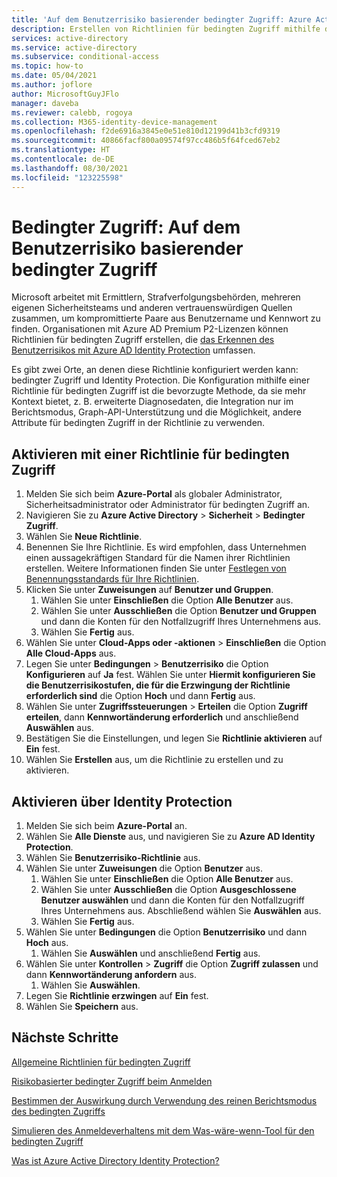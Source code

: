 ```yaml
---
title: 'Auf dem Benutzerrisiko basierender bedingter Zugriff: Azure Active Directory'
description: Erstellen von Richtlinien für bedingten Zugriff mithilfe der Azure AD Identity Protection-Funktion für den auf dem Benutzerrisiko basierender bedingter Zugriff
services: active-directory
ms.service: active-directory
ms.subservice: conditional-access
ms.topic: how-to
ms.date: 05/04/2021
ms.author: joflore
author: MicrosoftGuyJFlo
manager: daveba
ms.reviewer: calebb, rogoya
ms.collection: M365-identity-device-management
ms.openlocfilehash: f2de6916a3845e0e51e810d12199d41b3cfd9319
ms.sourcegitcommit: 40866facf800a09574f97cc486b5f64fced67eb2
ms.translationtype: HT
ms.contentlocale: de-DE
ms.lasthandoff: 08/30/2021
ms.locfileid: "123225598"
---
```

# <a name="conditional-access-user-risk-based-conditional-access"></a>Bedingter Zugriff: Auf dem Benutzerrisiko basierender bedingter Zugriff

Microsoft arbeitet mit Ermittlern, Strafverfolgungsbehörden, mehreren eigenen Sicherheitsteams und anderen vertrauenswürdigen Quellen zusammen, um kompromittierte Paare aus Benutzername und Kennwort zu finden. Organisationen mit Azure AD Premium P2-Lizenzen können Richtlinien für bedingten Zugriff erstellen, die [das Erkennen des Benutzerrisikos mit Azure AD Identity Protection](../identity-protection/concept-identity-protection-risks.md#user-linked-detections) umfassen. 

Es gibt zwei Orte, an denen diese Richtlinie konfiguriert werden kann: bedingter Zugriff und Identity Protection. Die Konfiguration mithilfe einer Richtlinie für bedingten Zugriff ist die bevorzugte Methode, da sie mehr Kontext bietet, z. B. erweiterte Diagnosedaten, die Integration nur im Berichtsmodus, Graph-API-Unterstützung und die Möglichkeit, andere Attribute für bedingten Zugriff in der Richtlinie zu verwenden.

## <a name="enable-with-conditional-access-policy"></a>Aktivieren mit einer Richtlinie für bedingten Zugriff

1. Melden Sie sich beim **Azure-Portal** als globaler Administrator, Sicherheitsadministrator oder Administrator für bedingten Zugriff an.
1. Navigieren Sie zu **Azure Active Directory** > **Sicherheit** > **Bedingter Zugriff**.
1. Wählen Sie **Neue Richtlinie**.
1. Benennen Sie Ihre Richtlinie. Es wird empfohlen, dass Unternehmen einen aussagekräftigen Standard für die Namen ihrer Richtlinien erstellen. Weitere Informationen finden Sie unter [Festlegen von Benennungsstandards für Ihre Richtlinien](./plan-conditional-access.md#set-naming-standards-for-your-policies).
1. Klicken Sie unter **Zuweisungen** auf **Benutzer und Gruppen**.
   1. Wählen Sie unter **Einschließen** die Option **Alle Benutzer** aus.
   1. Wählen Sie unter **Ausschließen** die Option **Benutzer und Gruppen** und dann die Konten für den Notfallzugriff Ihres Unternehmens aus. 
   1. Wählen Sie **Fertig** aus.
1. Wählen Sie unter **Cloud-Apps oder -aktionen** > **Einschließen** die Option **Alle Cloud-Apps** aus.
1. Legen Sie unter **Bedingungen** > **Benutzerrisiko** die Option **Konfigurieren** auf **Ja** fest. Wählen Sie unter **Hiermit konfigurieren Sie die Benutzerrisikostufen, die für die Erzwingung der Richtlinie erforderlich sind** die Option **Hoch** und dann **Fertig** aus.
1. Wählen Sie unter **Zugriffssteuerungen** > **Erteilen** die Option **Zugriff erteilen**, dann **Kennwortänderung erforderlich** und anschließend **Auswählen** aus.
1. Bestätigen Sie die Einstellungen, und legen Sie **Richtlinie aktivieren** auf **Ein** fest.
1. Wählen Sie **Erstellen** aus, um die Richtlinie zu erstellen und zu aktivieren.

## <a name="enable-through-identity-protection"></a>Aktivieren über Identity Protection

1. Melden Sie sich beim **Azure-Portal** an.
1. Wählen Sie **Alle Dienste** aus, und navigieren Sie zu **Azure AD Identity Protection**.
1. Wählen Sie **Benutzerrisiko-Richtlinie** aus.
1. Wählen Sie unter **Zuweisungen** die Option **Benutzer** aus.
   1. Wählen Sie unter **Einschließen** die Option **Alle Benutzer** aus.
   1. Wählen Sie unter **Ausschließen** die Option **Ausgeschlossene Benutzer auswählen** und dann die Konten für den Notfallzugriff Ihres Unternehmens aus. Abschließend wählen Sie **Auswählen** aus.
   1. Wählen Sie **Fertig** aus.
1. Wählen Sie unter **Bedingungen** die Option **Benutzerrisiko** und dann **Hoch** aus.
   1. Wählen Sie **Auswählen** und anschließend **Fertig** aus.
1. Wählen Sie unter **Kontrollen** > **Zugriff** die Option **Zugriff zulassen** und dann **Kennwortänderung anfordern** aus.
   1. Wählen Sie **Auswählen**.
1. Legen Sie **Richtlinie erzwingen** auf **Ein** fest.
1. Wählen Sie **Speichern** aus.

## <a name="next-steps"></a>Nächste Schritte

[Allgemeine Richtlinien für bedingten Zugriff](concept-conditional-access-policy-common.md)

[Risikobasierter bedingter Zugriff beim Anmelden](howto-conditional-access-policy-risk.md)

[Bestimmen der Auswirkung durch Verwendung des reinen Berichtsmodus des bedingten Zugriffs](howto-conditional-access-insights-reporting.md)

[Simulieren des Anmeldeverhaltens mit dem Was-wäre-wenn-Tool für den bedingten Zugriff](troubleshoot-conditional-access-what-if.md)

[Was ist Azure Active Directory Identity Protection?](../identity-protection/overview-identity-protection.md)